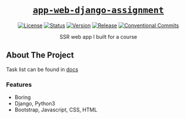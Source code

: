 <div align="center" markdown="1">

# [`app-web-django-assignment`][url-repo]

[![License][badge-license]][url-license]
[![Status][badge-status-finished]][url-repo]
[![Version][badge-version]][url-version]
[![Release][badge-workflow-release]][url-workflow-release]
[![Conventional Commits][badge-conventionalcommits]][url-conventionalcommits]

SSR web app I built for a course

</div>

## About The Project

Task list can be found in [docs]

### Features

- Boring
- Django, Python3 
- Bootstrap, Javascript, CSS, HTML 

<!-- relative links -->

[docs]: docs

<!-- project links -->

[url-repo]: https://github.com/shishifubing/app-web-django-assignment
[url-license]: https://github.com/shishifubing/app-web-django-assignment/blob/main/LICENSE
[url-workflow-release]: https://github.com/shishifubing/app-web-django-assignment/actions/workflows/release.yml
[url-version]: https://github.com/shishifubing/app-web-django-assignment/releases/latest

<!-- external links -->

[url-conventionalcommits]: https://conventionalcommits.org

<!-- badge links -->

[badge-status-finished]: https://img.shields.io/badge/status-finished-informational
[badge-license]: https://img.shields.io/github/license/shishifubing/app-web-django-assignment.svg
[badge-workflow-release]: https://img.shields.io/github/actions/workflow/status/shishifubing/app-web-django-assignment/release.yml?branch=main&label=release&logo=github
[badge-version]: https://img.shields.io/github/v/release/shishifubing/app-web-django-assignment.svg?label=version

<!-- other badge links -->

[badge-conventionalcommits]: https://img.shields.io/badge/conventional--commits-1.0.0-%23FE5196?logo=conventionalcommits&logoColor=white
